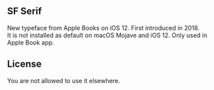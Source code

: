 ## SF Serif
New typeface from Apple Books on iOS 12. First introduced in 2018.  
It is not installed as default on macOS Mojave and iOS 12. Only used in Apple Book app.

## License
You are not allowed to use it elsewhere.

